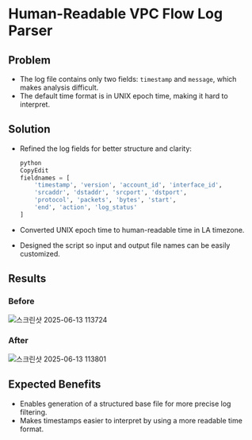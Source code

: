 # Human-Readable VPC Flow Log Parser
## Problem

- The log file contains only two fields: `timestamp` and `message`, which makes analysis difficult.
- The default time format is in UNIX epoch time, making it hard to interpret.

## Solution

- Refined the log fields for better structure and clarity:
    
    ```python
    python
    CopyEdit
    fieldnames = [
        'timestamp', 'version', 'account_id', 'interface_id',
        'srcaddr', 'dstaddr', 'srcport', 'dstport',
        'protocol', 'packets', 'bytes', 'start',
        'end', 'action', 'log_status'
    ]
    
    ```
    
- Converted UNIX epoch time to human-readable time in LA timezone.
- Designed the script so input and output file names can be easily customized.

## Results

### Before
![스크린샷 2025-06-13 113724](https://github.com/user-attachments/assets/3355914b-39d9-464d-a233-60957f417209)

### After
![스크린샷 2025-06-13 113801](https://github.com/user-attachments/assets/5fd01bae-cb9d-4ed3-9952-900c5eb76109)


## Expected Benefits

- Enables generation of a structured base file for more precise log filtering.
- Makes timestamps easier to interpret by using a more readable time format.
